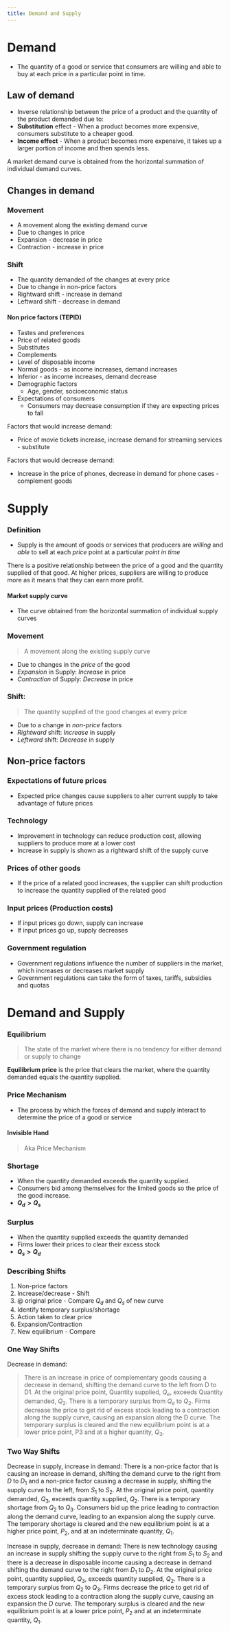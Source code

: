 ```yaml
---
title: Demand and Supply
---
```

# Demand
-   The quantity of a good or service that consumers are willing and able to buy at each price in a particular point in time.

## Law of demand
- Inverse relationship between the price of a product and the quantity of the product demanded due to:
- **Substitution** effect - When a product becomes more expensive, consumers substitute to a cheaper good.
- **Income effect** - When a product becomes more expensive, it takes up a larger portion of income and then spends less.

A market demand curve is obtained from the horizontal summation of individual demand curves.

## Changes in demand

### Movement
-   A movement along the existing demand curve
-   Due to changes in price
-   Expansion - decrease in price
-   Contraction - increase in price

### Shift
-   The quantity demanded of the changes at every price
-   Due to change in non-price factors
-   Rightward shift - increase in demand
-   Leftward shift - decrease in demand

#### Non price factors (TEPID)
-   Tastes and preferences
-   Price of related goods
-   Substitutes
-   Complements
-   Level of disposable income
-   Normal goods - as income increases, demand increases
-   Inferior - as income increases, demand decrease
-   Demographic factors
	-   Age, gender, socioeconomic status
-   Expectations of consumers
	-   Consumers may decrease consumption if they are expecting prices to fall

Factors that would increase demand:
-   Price of movie tickets increase, increase demand for streaming services - substitute

Factors that would decrease demand:
-   Increase in the price of phones, decrease in demand for phone cases - complement goods

# Supply

### Definition
- Supply is the amount of goods or services that producers are *willing* and *able* to sell at each *price* point at a particular *point in time*

There is a positive relationship between the price of a good and the quantity supplied of that good.
At higher prices, suppliers are willing to produce more as it means that they can earn more profit.

#### Market supply curve
- The curve obtained from the horizontal summation of individual supply curves

### Movement
> A movement along the existing supply curve
- Due to changes in the *price* of the good
- *Expansion* in Supply: *Increase* in price
- *Contraction* of Supply: *Decrease* in price

### Shift:
> The quantity supplied of the good changes at every price
- Due to a change in *non-price* factors
- *Rightward* shift: *Increase* in supply
- *Leftward* shift: *Decrease* in supply

## Non-price factors

### Expectations of future prices
- Expected price changes cause suppliers to alter current supply to take advantage of future prices

### Technology
- Improvement in technology can reduce production cost, allowing suppliers to produce more at a lower cost
- Increase in supply is shown as a rightward shift of the supply curve

### Prices of other goods
- If the price of a related good increases, the supplier can shift production to increase the quantity supplied of the related good

### Input prices (Production costs)
- If input prices go down, supply can increase
- If input prices go up, supply decreases

### Government regulation
- Government regulations influence the number of suppliers in the market, which increases or decreases market supply
- Government regulations can take the form of taxes, tariffs, subsidies and quotas



# Demand and Supply

### Equilibrium
> The state of the market where there is no tendency for either demand or supply to change

**Equilibrium price** is the price that clears the market, where the quantity demanded equals the quantity supplied.

### Price Mechanism
- The process by which the forces of demand and supply interact to determine the price of a good or service

#### Invisible Hand
> Aka Price Mechanism

### Shortage
- When the quantity demanded exceeds the quantity supplied.
- Consumers bid among themselves for the limited goods so the price of the good increase.
- **$Q_d > Q_s$**

### Surplus
- When the quantity supplied exceeds the quantity demanded
- Firms lower their prices to clear their excess stock
- **$Q_s > Q_d$**

### Describing Shifts
1. Non-price factors
2. Increase/decrease - Shift
3. @ original price - Compare $Q_d$ and $Q_s$ of new curve
4. Identify temporary surplus/shortage
5. Action taken to clear price
6. Expansion/Contraction
7. New equilibrium - Compare




### One Way Shifts
Decrease in demand:
> There is an increase in price of complementary goods causing a decrease in demand, shifting the demand curve to the left from D to D1. At the original price point, Quantity supplied, $Q_e$, exceeds Quantity demanded, $Q_2$. There is a temporary surplus from $Q_e$ to $Q_2$. Firms decrease the price to get rid of excess stock leading to a contraction along the supply curve, causing an expansion along the D curve. The temporary surplus is cleared and the new equilibrium point is at a lower price point, P3 and at a higher quantity, $Q_3$.

### Two Way Shifts
Decrease in supply, increase in demand:
	There is a non-price factor that is causing an increase in demand, shifting the demand curve to the right from $D$ to $D_1$ and a non-price factor causing a decrease in supply, shifting the supply curve to the left, from $S_1$ to $S_2$. At the original price point, quantity demanded, $Q_3$, exceeds quantity supplied, $Q_2$. There is a temporary shortage from $Q_2$ to $Q_3$. Consumers bid up the price leading to contraction along the demand curve, leading to an expansion along the supply curve. The temporary shortage is cleared and the new equilibrium point is at a higher price point, $P_2$, and at an indeterminate quantity, $Q_1$.


Increase in supply, decrease in demand:
	There is new technology causing an increase in supply shifting the supply curve to the right from $S_1$ to $S_2$ and there is a decrease in disposable income causing a decrease in demand shifting the demand curve to the right from $D_1$ to $D_2$. At the original price point, quantity supplied, $Q_3$, exceeds quantity supplied, $Q_2$. There is a temporary surplus from $Q_2$ to $Q_3$. Firms decrease the price to get rid of excess stock leading to a contraction along the supply curve, causing an expansion the $D$ curve. The temporary surplus is cleared and the new equilibrium point is at a lower price point, $P_2$ and at an indeterminate quantity, $Q_1$.










